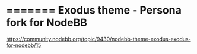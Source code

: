 =======
Exodus theme - Persona fork for NodeBB
====================

https://community.nodebb.org/topic/9430/nodebb-theme-exodus-exodus-for-nodebb/15
